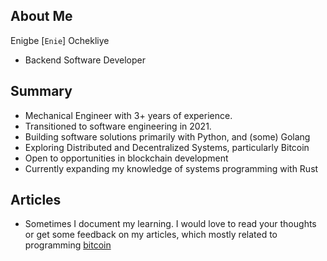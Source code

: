 ## About Me
Enigbe [`Enie`] Ochekliye 
- Backend Software Developer

## Summary
- Mechanical Engineer with 3+ years of experience. 
- Transitioned to software engineering in 2021. 
- Building software solutions primarily with Python, and (some) Golang
- Exploring Distributed and Decentralized Systems, particularly Bitcoin
- Open to opportunities in blockchain development
- Currently expanding my knowledge of systems programming with Rust

## Articles
- Sometimes I document my learning. I would love to read your thoughts or get some feedback on my articles, which mostly related to programming [bitcoin](https://www.medium.com/enigbe)
